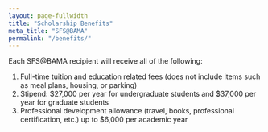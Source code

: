 ```yaml
---
layout: page-fullwidth
title: "Scholarship Benefits"
meta_title: "SFS@BAMA"
permalink: "/benefits/"
---
```



Each SFS@BAMA recipient will receive all of the following:

1. Full-time tuition and education related fees (does not include items such as meal plans, housing, or parking)
1. Stipend: $27,000 per year for undergraduate students and $37,000 per year for graduate students
1. Professional development allowance (travel, books, professional certification, etc.) up to $6,000 per academic year
